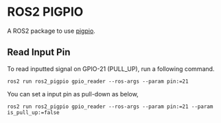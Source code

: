 # ROS2 PIGPIO

A ROS2 package to use [pigpio](http://abyz.me.uk/rpi/pigpio/).


## Read Input Pin

To read inputted signal on GPIO-21 (PULL_UP), run a following command. 
```
ros2 run ros2_pigpio gpio_reader --ros-args --param pin:=21
```

You can set a input pin as pull-down as below, 
```
ros2 run ros2_pigpio gpio_reader --ros-args --param pin:=21 --param is_pull_up:=false
```